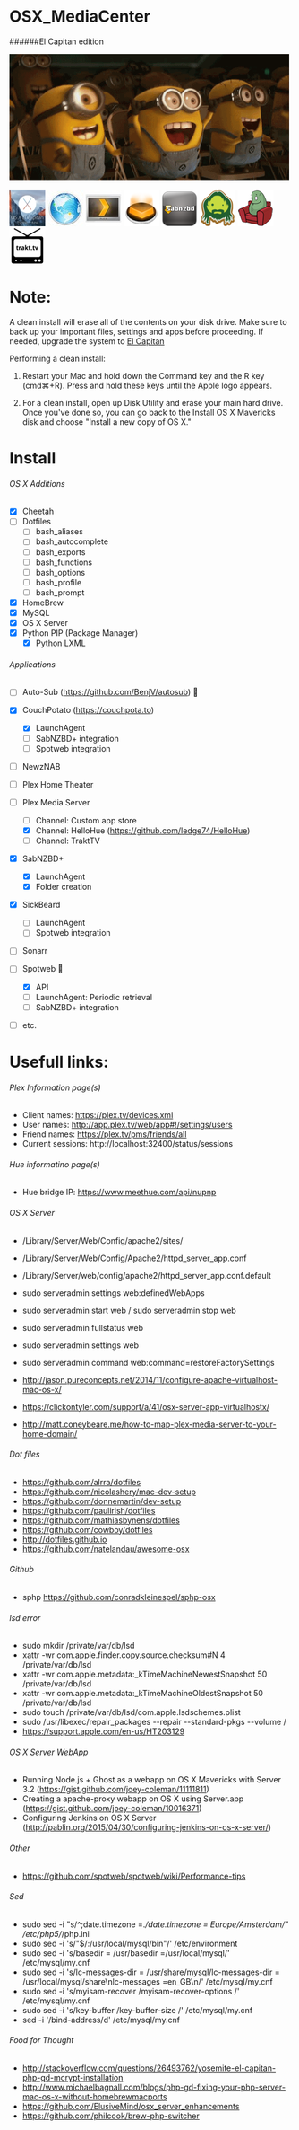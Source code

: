 # OSX_MediaCenter
######El Capitan edition

![minions](img/cheering_minions.gif)

![El_Capitan](img/elcapitan_64x64.jpg)
![OSX_Server](img/osx_server_64x64.jpg)
![Plex_Client](img/plex_client_64x64.jpg)
![Plex_Server](img/plex_server_64x64.png)
![SABnzbd](img/sabnzbd_64x64.png)
![SickBeard](img/sickBeard_64x64.png)
![CouchPotato](img/couchpotato_64x64.png)
![Trakt](img/trakt_64x64.png)


Note:
=====
A clean install will erase all of the contents on your disk drive. Make sure to back up your important files, settings and apps before proceeding. If needed, upgrade the system to [El Capitan](https://itunes.apple.com/nl/app/os-x-el-capitan/id1018109117)

Performing a clean install:

1. Restart your Mac and hold down the Command key and the R key (cmd⌘+R). Press and hold these keys until the Apple logo appears.

2. For a clean install, open up Disk Utility and erase your main hard drive. Once you've done so, you can go back to the Install OS X Mavericks disk and choose "Install a new copy of OS X."


Install 
=====
###### OS X Additions
- [x] Cheetah
- [ ] Dotfiles
  * [ ] bash_aliases
  * [ ] bash_autocomplete
  * [ ] bash_exports
  * [ ] bash_functions
  * [ ] bash_options
  * [ ] bash_profile
  * [ ] bash_prompt
- [x] HomeBrew
- [x] MySQL
- [x] OS X Server
- [x] Python PIP (Package Manager)
  * [x] Python LXML

###### Applications
- [ ] Auto-Sub (https://github.com/BenjV/autosub) :small_red_triangle:
- [x] CouchPotato (https://couchpota.to)
  * [x] LaunchAgent
  * [ ] SabNZBD+ integration
  * [ ] Spotweb integration
- [ ] NewzNAB
- [ ] Plex Home Theater
- [ ] Plex Media Server
  * [ ] Channel: Custom app store
  * [x] Channel: HelloHue (https://github.com/ledge74/HelloHue)
  * [ ] Channel: TraktTV
- [x] SabNZBD+
  * [x] LaunchAgent
  * [x] Folder creation
- [x] SickBeard
  * [ ] LaunchAgent
  * [ ] Spotweb integration
- [ ] Sonarr
- [ ] Spotweb :small_red_triangle:
  * [x] API
  * [ ] LaunchAgent: Periodic retrieval
  * [ ] SabNZBD+ integration
- [ ] etc.


Usefull links:
=====
###### Plex Information page(s)
- Client names: https://plex.tv/devices.xml
- User names: http://app.plex.tv/web/app#!/settings/users
- Friend names: https://plex.tv/pms/friends/all
- Current sessions: http://localhost:32400/status/sessions

###### Hue informatino page(s)
- Hue bridge IP: https://www.meethue.com/api/nupnp

###### OS X Server
- /Library/Server/Web/Config/apache2/sites/
- /Library/Server/Web/Config/Apache2/httpd_server_app.conf
- /Library/Server/web/config/apache2/httpd_server_app.conf.default

- sudo serveradmin settings web:definedWebApps
- sudo serveradmin start web / sudo serveradmin stop web
- sudo serveradmin fullstatus web
- sudo serveradmin settings web
- sudo serveradmin command web:command=restoreFactorySettings

- http://jason.pureconcepts.net/2014/11/configure-apache-virtualhost-mac-os-x/
- https://clickontyler.com/support/a/41/osx-server-app-virtualhostx/
- http://matt.coneybeare.me/how-to-map-plex-media-server-to-your-home-domain/

###### Dot files
- https://github.com/alrra/dotfiles
- https://github.com/nicolashery/mac-dev-setup
- https://github.com/donnemartin/dev-setup
- https://github.com/paulirish/dotfiles
- https://github.com/mathiasbynens/dotfiles
- https://github.com/cowboy/dotfiles
- http://dotfiles.github.io
- https://github.com/natelandau/awesome-osx

###### Github
- sphp https://github.com/conradkleinespel/sphp-osx

###### lsd error
- sudo mkdir /private/var/db/lsd
- xattr -wr com.apple.finder.copy.source.checksum#N 4 /private/var/db/lsd
- xattr -wr com.apple.metadata:_kTimeMachineNewestSnapshot 50 /private/var/db/lsd
- xattr -wr com.apple.metadata:_kTimeMachineOldestSnapshot 50 /private/var/db/lsd
- sudo touch /private/var/db/lsd/com.apple.lsdschemes.plist
- sudo /usr/libexec/repair_packages --repair --standard-pkgs --volume /
- https://support.apple.com/en-us/HT203129

###### OS X Server WebApp
- Running Node.js + Ghost as a webapp on OS X Mavericks with Server 3.2 (https://gist.github.com/joey-coleman/11111811)
- Creating a apache-proxy webapp on OS X using Server.app (https://gist.github.com/joey-coleman/10016371)
- Configuring Jenkins on OS X Server (http://pablin.org/2015/04/30/configuring-jenkins-on-os-x-server/)

###### Other
- https://github.com/spotweb/spotweb/wiki/Performance-tips

###### Sed
- sudo sed -i "s/^;date.timezone =.*/date.timezone = Europe\/Amsterdam/" /etc/php5/*/php.ini
- sudo sed -i 's/"$/:\/usr\/local\/mysql\/bin"/' /etc/environment
- sudo sed -i 's/basedir		= \/usr/basedir		=\/usr\/local\/mysql/' /etc/mysql/my.cnf
- sudo sed -i 's/lc-messages-dir	= \/usr\/share\/mysql/lc-messages-dir = \/usr\/local\/mysql\/share\nlc-messages		=en_GB\n/' /etc/mysql/my.cnf
- sudo sed -i 's/myisam-recover	/myisam-recover-options	/' /etc/mysql/my.cnf
- sudo sed -i 's/key-buffer   /key-buffer-size /' /etc/mysql/my.cnf
- sed -i '/bind-address/d' /etc/mysql/my.cnf

###### Food for Thought
- http://stackoverflow.com/questions/26493762/yosemite-el-capitan-php-gd-mcrypt-installation
- http://www.michaelbagnall.com/blogs/php-gd-fixing-your-php-server-mac-os-x-without-homebrewmacports
- https://github.com/ElusiveMind/osx_server_enhancements
- https://github.com/philcook/brew-php-switcher
